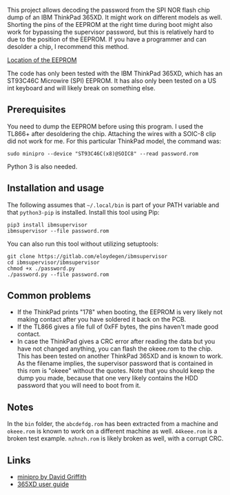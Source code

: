 This project allows decoding the password from the SPI NOR flash chip dump of an IBM ThinkPad 365XD. It might work on different models as well. Shorting the pins of the EEPROM at the right time during boot might also work for bypassing the supervisor password, but this is relatively hard to due to the position of the EEPROM. If you have a programmer and can desolder a chip, I recommend this method.

[Location of the EEPROM](https://web.archive.org/save/https://i.redd.it/qyqta64bwme31.jpg)

The code has only been tested with the IBM ThinkPad 365XD, which has an ST93C46C Microwire (SPI) EEPROM. It has also only been tested on a US int keyboard and will likely break on something else.

## Prerequisites 
You need to dump the EEPROM before using this program. I used the TL866+ after desoldering the chip. Attaching the wires with a SOIC-8 clip did not work for me. For this particular ThinkPad model, the command was:

`sudo minipro --device "ST93C46C(x8)@SOIC8" --read password.rom`

Python 3 is also needed.

## Installation and usage
The following assumes that `~/.local/bin` is part of your PATH variable and that `python3-pip` is installed. Install this tool using Pip:

```
pip3 install ibmsupervisor
ibmsupervisor --file password.rom
```

You can also run this tool without utilizing setuptools:
```
git clone https://gitlab.com/eloydegen/ibmsupervisor
cd ibmsupervisor/ibmsupervisor
chmod +x ./password.py
./password.py --file password.rom
```

## Common problems
* If the ThinkPad prints "178" when booting, the EEPROM is very likely not making contact after you have soldered it back on the PCB.
* If the TL866 gives a file full of 0xFF bytes, the pins haven't made good contact.
* In case the ThinkPad gives a CRC error after reading the data but you have not changed anything, you can flash the okeee.rom to the chip. This has been tested on another ThinkPad 365XD and is known to work. As the filename implies, the supervisor password that is contained in this rom is "okeee" without the quotes. Note that you should keep the dump you made, because that one very likely contains the HDD password that you will need to boot from it.

## Notes
In the `bin` folder, the `abcdefdg.rom` has been extracted from a machine and `okeee.rom` is known to work on a different machine as well. `44keee.rom` is a broken test example. `nzhnzh.rom` is likely broken as well, with a corrupt CRC.

## Links
* [minipro by David Griffith](https://gitlab.com/DavidGriffith/minipro)
* [365XD user guide](https://web.archive.org/web/20161230160352/http://greyghost.mooo.com/pccbbs/mobiles/36xusegd.pdf)
